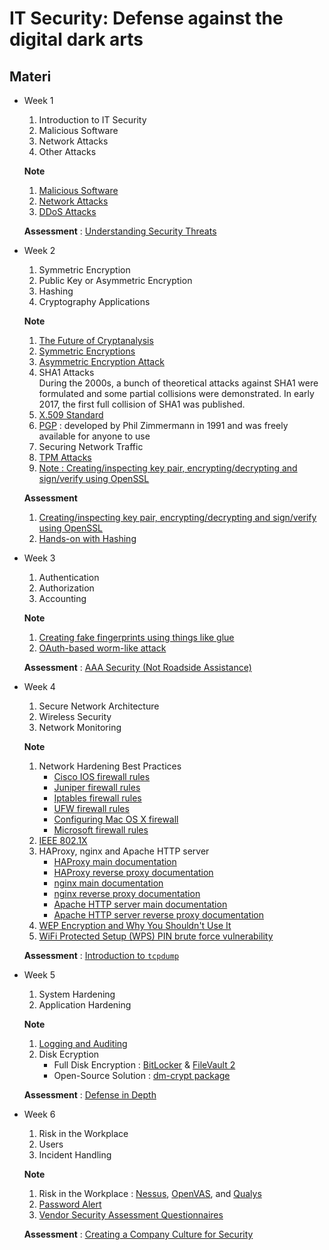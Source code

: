 # IT Security: Defense against the digital dark arts

## Materi

* Week 1<br>
  1. Introduction to IT Security
  2. Malicious Software
  3. Network Attacks
  4. Other Attacks
   
   **Note**

   1. [Malicious Software](http://www.independent.co.uk/news/business/news/disgruntled-worker-tried-to-cripple-ubs-in-protest-over-32000-bonus-481515.html)
   2. [Network Attacks](https://threatpost.com/major-dns-cache-poisoning-attack-hits-brazilian-isps-110711/75859/)
   3. [DDoS Attacks](https://en.wikipedia.org/wiki/2016_Dyn_cyberattack)
   
   **Assessment** : [Understanding Security Threats](Assessment/Week_1_01%20Understanding%20Security%20Threats.md)
* Week 2<br>
  1. Symmetric Encryption
  2. Public Key or Asymmetric Encryption
  3. Hashing
  4. Cryptography Applications
   
   **Note**

   1. [The Future of Cryptanalysis](Assets/The%20Future%20of%20Cryptanalysis.md)
   2. [Symmetric Encryptions](http://www.rc4nomore.com/)
   3. [Asymmetric Encryption Attack](Assets/Asymmetric%20Encryption%20Attack.md)
   4. SHA1 Attacks<br>
   During the 2000s, a bunch of theoretical attacks against SHA1 were formulated and some partial collisions were demonstrated. In early 2017, the first full collision of SHA1 was published.
   1. [X.509 Standard](https://www.ietf.org/rfc/rfc5280.txt)
   2. [PGP](http://www.philzimmermann.com/EN/essays/WhyIWrotePGP.html) : developed by Phil Zimmermann in 1991 and was freely available for anyone to use
   3. Securing Network Traffic
   4. [TPM Attacks](https://gcn.com/Articles/2010/02/02/Black-Hat-chip-crack-020210.aspx)
   5. [Note : Creating/inspecting key pair, encrypting/decrypting and sign/verify using OpenSSL](Assets/Creating%20inspecting%20key%20pair,%20encrypting%20decrypting%20and%20sign%20verify%20using%20OpenSSL.md)

   **Assessment**

   1. [Creating/inspecting key pair, encrypting/decrypting and sign/verify using OpenSSL](Assessment/Week_2_01%20Creating%20inspecting%20key%20pair,%20encrypting%20decrypting%20and%20sign%20verify%20using%20OpenSSL.md)
   2. [Hands-on with Hashing](Assessment/Week_2_02%20Hands-on%20with%20Hashing.md)
* Week 3<br>
  1. Authentication
  2. Authorization
  3. Accounting
   
   **Note**

   1. [Creating fake fingerprints using things like glue](http://www.planetbiometrics.com/article-details/i/5774/desc/indian-pupils-cheat-biometric-system-with-glue/)
   2. [OAuth-based worm-like attack](https://www.theverge.com/2017/5/3/15534768/google-docs-phishing-attack-share-this-document-with-you-spam)
   

   **Assessment** : [AAA Security (Not Roadside Assistance)](Assessment/Week_3_01%20AAA%20Security.md)
* Week 4<br>
  1. Secure Network Architecture
  2. Wireless Security
  3. Network Monitoring
   
   **Note**

   1. Network Hardening Best Practices
      * [Cisco IOS firewall rules](https://www.cisco.com/en/US/docs/routers/access/800/850/software/configuration/guide/firewall.html)
      * [Juniper firewall rules](https://www.juniper.net/documentation/en_US/junos/topics/usage-guidelines/services-configuring-stateful-firewall-rules.html)
      * [Iptables firewall rules](https://www.digitalocean.com/community/tutorials/iptables-essentials-common-firewall-rules-and-commands)
      * [UFW firewall rules](https://www.digitalocean.com/community/tutorials/ufw-essentials-common-firewall-rules-and-commands)
      * [Configuring Mac OS X firewall](https://support.apple.com/en-us/HT201642)
      * [Microsoft firewall rules](https://technet.microsoft.com/en-us/library/cc754274(v=ws.11).aspx)
   2. [IEEE 802.1X](https://en.wikipedia.org/wiki/IEEE_802.1X)
   3. HAProxy, nginx and Apache HTTP server
      * [HAProxy main documentation](http://www.haproxy.org/#docs)
      * [HAProxy reverse proxy documentation](http://cbonte.github.io/haproxy-dconv/1.8/intro.html#3.3.1)
      * [nginx main documentation](http://nginx.org/en/docs/)
      * [nginx reverse proxy documentation](http://nginx.org/en/docs/beginners_guide.html#proxy)
      * [Apache HTTP server main documentation](http://httpd.apache.org/docs/)
      * [Apache HTTP server reverse proxy documentation](https://httpd.apache.org/docs/2.4/howto/reverse_proxy.html)
   4. [WEP Encryption and Why You Shouldn't Use It](https://doi.org/10.1007/3-540-45537-X_1)
   5. [WiFi Protected Setup (WPS) PIN brute force vulnerability](https://www.kb.cert.org/vuls/id/723755)
   
   **Assessment** : [Introduction to `tcpdump`](Assessment/Week_4_01%20Introduction%20to%20tcpdump.md)
* Week 5<br>
  1. System Hardening
  2. Application Hardening
   
   **Note**

   1. [Logging and Auditing](https://github.com/rsyslog/rsyslog)
   2. Disk Ecryption
      * Full Disk Encryption : [BitLocker](https://docs.microsoft.com/en-us/windows/security/information-protection/bitlocker/bitlocker-overview) & [FileVault 2](https://support.apple.com/en-us/HT204837)
      * Open-Source Solution : [dm-crypt package](https://wiki.archlinux.org/index.php/dm-crypt)
   
   **Assessment** : [Defense in Depth](Assessment/Week_5_01%20Defense%20in%20Depth.md)
* Week 6<br>
  1. Risk in the Workplace
  2. Users
  3. Incident Handling
   
   **Note**

   1. Risk in the Workplace : [Nessus](https://www.tenable.com/products/nessus-vulnerability-scanner), [OpenVAS](http://www.openvas.org/), and [Qualys](https://www.qualys.com/forms/freescan/)
   2. [Password Alert](https://support.google.com/a/answer/6197508?hl=en)
   3. [Vendor Security Assessment Questionnaires](https://vsaq-demo.withgoogle.com/)
   
   **Assessment** : [Creating a Company Culture for Security](Assessment/Week_6_01%20Creating%20a%20Company%20Culture%20for%20Security.md)